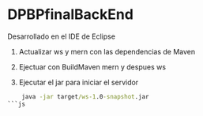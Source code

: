# DPBPfinalBackEnd

Desarrollado en el IDE de Eclipse

  1. Actualizar ws y mern con las dependencias de Maven
  
  2. Ejectuar con BuildMaven mern y despues ws
  
  3. Ejecutar el jar para iniciar el servidor
```cmd
    java -jar target/ws-1.0-snapshot.jar
```js 
